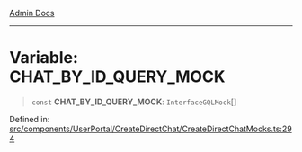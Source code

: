[Admin Docs](/)

***

# Variable: CHAT\_BY\_ID\_QUERY\_MOCK

> `const` **CHAT\_BY\_ID\_QUERY\_MOCK**: `InterfaceGQLMock`[]

Defined in: [src/components/UserPortal/CreateDirectChat/CreateDirectChatMocks.ts:294](https://github.com/PalisadoesFoundation/talawa-admin/blob/main/src/components/UserPortal/CreateDirectChat/CreateDirectChatMocks.ts#L294)
